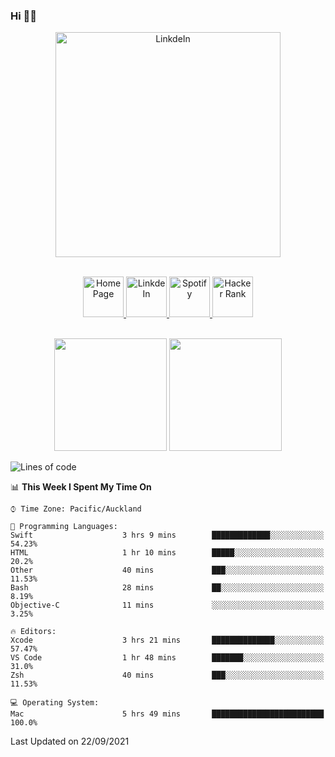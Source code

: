 ### Hi 👋🏻
<p align="center">
 <img alt="LinkdeIn" width="360px" src="https://media.giphy.com/media/fbyGEE9mlqDyE/giphy.gif?cid=ecf05e479e3sjlimgnu6742uu0i3fsxrozdeiq7ngv5qowed&rid=giphy.gif&ct=g" />
</p>

<p align="center">
<br/>
<a href="https://liguo.jiao.co.nz">
  <img alt="Home Page" width="65px" src="https://image.flaticon.com/icons/svg/725/725322.svg" />
</a>
<a href="https://www.linkedin.com/in/liguojiaouc">
  <img alt="LinkdeIn" width="65px" src="https://image.flaticon.com/icons/svg/725/725337.svg" />
</a>
<a href="https://open.spotify.com/user/1233857145?si=96fbba946f584236">
  <img alt="Spotify" width="65px" src="https://image.flaticon.com/icons/svg/725/725281.svg" />
</a>
<a href="https://www.hackerrank.com/iceman201">
  <img alt="Hacker Rank" width="65px" src="https://upload.wikimedia.org/wikipedia/commons/4/40/HackerRank_Icon-1000px.png" />
</a>
</p>

<p align="center">
<br/>
<img height="180px" src="https://github-readme-stats.vercel.app/api/top-langs/?username=iceman201&show_icons=true&layout=compact&theme=onedark&hide_border=true"/>
<img height="180px" src="https://github-readme-stats.vercel.app/api?username=iceman201&show_icons=true&count_private=true&theme=onedark&include_all_commits=true&hide_border=true"/>
</p>

<!--START_SECTION:waka-->
![Lines of code](https://img.shields.io/badge/From%20Hello%20World%20I%27ve%20Written-1.5%20million%20lines%20of%20code-blue)

📊 **This Week I Spent My Time On** 

```text
⌚︎ Time Zone: Pacific/Auckland

💬 Programming Languages: 
Swift                    3 hrs 9 mins        █████████████░░░░░░░░░░░░   54.23% 
HTML                     1 hr 10 mins        █████░░░░░░░░░░░░░░░░░░░░   20.2% 
Other                    40 mins             ███░░░░░░░░░░░░░░░░░░░░░░   11.53% 
Bash                     28 mins             ██░░░░░░░░░░░░░░░░░░░░░░░   8.19% 
Objective-C              11 mins             ░░░░░░░░░░░░░░░░░░░░░░░░░   3.25%

🔥 Editors: 
Xcode                    3 hrs 21 mins       ██████████████░░░░░░░░░░░   57.47% 
VS Code                  1 hr 48 mins        ███████░░░░░░░░░░░░░░░░░░   31.0% 
Zsh                      40 mins             ███░░░░░░░░░░░░░░░░░░░░░░   11.53%

💻 Operating System: 
Mac                      5 hrs 49 mins       █████████████████████████   100.0%

```


 Last Updated on 22/09/2021
<!--END_SECTION:waka-->

<!--
**iceman201/iceman201** is a ✨ _special_ ✨ repository because its `README.md` (this file) appears on your GitHub profile.

Here are some ideas to get you started:

- 🔭 I’m currently working on ...
- 🌱 I’m currently learning ...
- 👯 I’m looking to collaborate on ...
- 🤔 I’m looking for help with ...
- 💬 Ask me about ...
- 📫 How to reach me: ...
- 😄 Pronouns: ...
- ⚡ Fun fact: ...
-->
